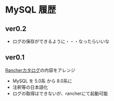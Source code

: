 # MySQL 履歴

## ver0.2

- ログの保存ができるように・・・なったらいいな

## ver0.1

[Rancherカタログ](https://github.com/rancher/charts/blob/master/charts/mysql/v0.3.7/)の内容をアレンジ  
- MySQL を 5.0系 から 8.0系に  
- 注釈等の日本語化  
- ログの取得はできないが、rancherにて起動可能